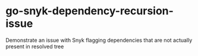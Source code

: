 # go-snyk-dependency-recursion-issue
Demonstrate an issue with Snyk flagging dependencies that are not actually present in resolved tree
